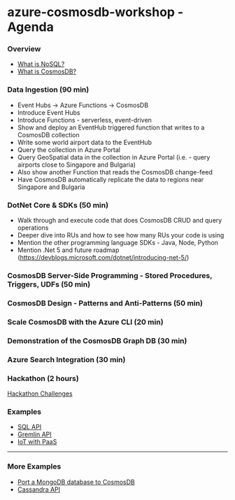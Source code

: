 # azure-cosmosdb-workshop - Agenda

### Overview

- [What is NoSQL?](what-is-nosql.md)
- [What is CosmosDB?](what-is-cosmosdb.md)

### Data Ingestion (90 min)

- Event Hubs -> Azure Functions -> CosmosDB
- Introduce Event Hubs
- Introduce Functions - serverless, event-driven
- Show and deploy an EventHub triggered function that writes to a CosmosDB collection
- Write some world airport data to the EventHub
- Query the collection in Azure Portal
- Query GeoSpatial data in the collection in Azure Portal (i.e. - query airports close to Singapore and Bulgaria)
- Also show another Function that reads the CosmosDB change-feed
- Have CosmosDB automatically replicate the data to regions near Singapore and Bulgaria
 
### DotNet Core & SDKs  (50 min)

- Walk through and execute code that does CosmosDB CRUD and query operations
- Deeper dive into RUs and how to see how many RUs your code is using 
- Mention the other programming language SDKs - Java, Node, Python
- Mention .Net 5 and future roadmap (https://devblogs.microsoft.com/dotnet/introducing-net-5/)
 
### CosmosDB Server-Side Programming - Stored Procedures, Triggers, UDFs (50 min)
 
### CosmosDB Design - Patterns and Anti-Patterns (50 min)
 
### Scale CosmosDB with the Azure CLI (20 min)
 
### Demonstration of the CosmosDB Graph DB (30 min)

### Azure Search Integration (30 min)

### Hackathon (2 hours)

[Hackathon Challenges](challenges/challenges_list.md)

### Examples

- [SQL API](sql-api-demo.md)
- [Gremlin API](gremlin-graph-demo.md)
- [IoT with PaaS](https://github.com/cjoakim/azure-cosmosdb-iot)

---

### More Examples

- [Port a MongoDB database to CosmosDB](mongo-to-cosmosdb-demo.md)
- [Cassandra API](cassandra-api-demo.md)

